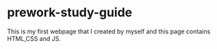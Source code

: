 # prework-study-guide
This is my first webpage that I created by myself and this page contains HTML,CSS and JS.

